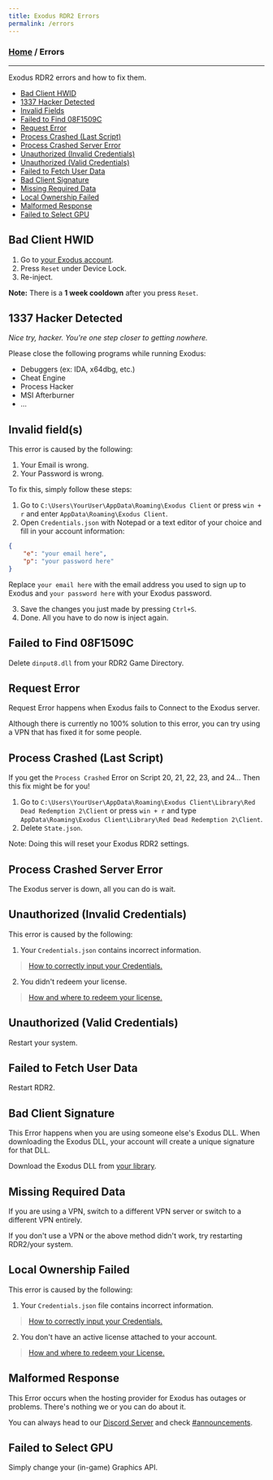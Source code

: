 ```yaml
---
title: Exodus RDR2 Errors
permalink: /errors
---
```

### [Home](/) / Errors
---
Exodus RDR2 errors and how to fix them.
- [Bad Client HWID](#bad-client-hwid)
- [1337 Hacker Detected](#1337-hacker-detected)
- [Invalid Fields](#invalid-fields)
- [Failed to Find 08F1509C](#failed-to-find-08f1509c)
- [Request Error](#request-error)
- [Process Crashed (Last Script)](#process-crashed-last-script)
- [Process Crashed Server Error](#process-crashed-server-error)
- [Unauthorized (Invalid Credentials)](#unauthorized-invalid-credentials)
- [Unauthorized (Valid Credentials)](#unauthorized-valid-credentials)
- [Failed to Fetch User Data](#failed-to-fetch-user-data)
- [Bad Client Signature](#bad-client-signature)
- [Missing Required Data](#missing-required-data)
- [Local Ownership Failed](#local-ownership-failed)
- [Malformed Response](#malformed-response)
- [Failed to Select GPU](#failed-to-select-gpu)

## Bad Client HWID
1. Go to [your Exodus account](https://exodusmenu.com/account).
2. Press `Reset` under Device Lock.
3. Re-inject.

**Note:** There is a **1 week cooldown** after you press `Reset`.

## 1337 Hacker Detected
*Nice try, hacker. You're one step closer to getting nowhere.*

Please close the following programs while running Exodus:
- Debuggers (ex: IDA, x64dbg, etc.)
- Cheat Engine
- Process Hacker
- MSI Afterburner
- ...

## Invalid field(s)
This error is caused by the following:
1. Your Email is wrong.
2. Your Password is wrong.

To fix this, simply follow these steps:
1. Go to `C:\Users\YourUser\AppData\Roaming\Exodus Client` or press `win + r` and enter `AppData\Roaming\Exodus Client`.
2. Open `Credentials.json` with Notepad or a text editor of your choice and fill in your account information:
```json
{
    "e": "your email here",
    "p": "your password here"
}
```
Replace `your email here` with the email address you used to sign up to Exodus and `your password here` with your Exodus password.

3. Save the changes you just made by pressing `Ctrl+S`.
4. Done. All you have to do now is inject again.

## Failed to Find 08F1509C
Delete `dinput8.dll` from your RDR2 Game Directory.

## Request Error
Request Error happens when Exodus fails to Connect to the Exodus server.

Although there is currently no 100% solution to this error, you can try using a VPN that has fixed it for some people.

## Process Crashed (Last Script)
If you get the `Process Crashed` Error on Script 20, 21, 22, 23, and 24... Then this fix might be for you!
1. Go to `C:\Users\YourUser\AppData\Roaming\Exodus Client\Library\Red Dead Redemption 2\Client` or press `win + r` and type `AppData\Roaming\Exodus Client\Library\Red Dead Redemption 2\Client`.
2. Delete `State.json`.

Note: Doing this will reset your Exodus RDR2 settings.

## Process Crashed Server Error
The Exodus server is down, all you can do is wait.

## Unauthorized (Invalid Credentials)
This error is caused by the following:
1. Your `Credentials.json` contains incorrect information.
> [How to correctly input your Credentials.](#invalid-fields)
2. You didn't redeem your license.
> [How and where to redeem your license.](/faq#how-and-where-do-i-redeem-my-license)

## Unauthorized (Valid Credentials)
Restart your system.

## Failed to Fetch User Data
Restart RDR2.

## Bad Client Signature
This Error happens when you are using someone else's Exodus DLL. When downloading the Exodus DLL, your account will create a unique signature for that DLL.

Download the Exodus DLL from [your library](https://exodusmenu.com/account/library).

## Missing Required Data
If you are using a VPN, switch to a different VPN server or switch to a different VPN entirely.

If you don't use a VPN or the above method didn't work, try restarting RDR2/your system.

## Local Ownership Failed
This error is caused by the following:
1. Your `Credentials.json` file contains incorrect information.
> [How to correctly input your Credentials.](#invalid-fields)
2. You don't have an active license attached to your account. 
> [How and where to redeem your License.](/faq#how-and-where-do-i-redeem-my-license)

## Malformed Response
This Error occurs when the hosting provider for Exodus has outages or problems. There's nothing we or you can do about it.

You can always head to our [Discord Server](https://discord.gg/YVWGTt87E8) and check [#announcements](https://discord.com/channels/1035943230467997836/1037813684774391808).

## Failed to Select GPU
Simply change your (in-game) Graphics API.
